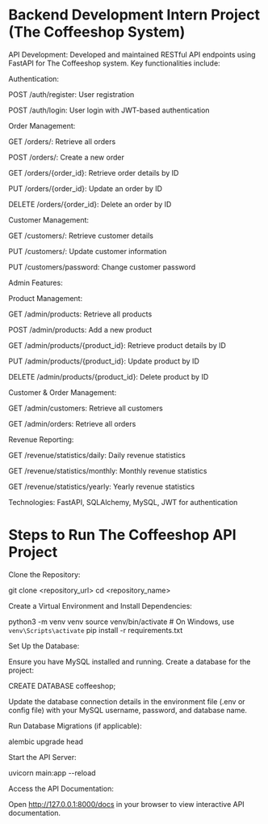 # Backend Development Intern Project (The Coffeeshop System)

API Development: Developed and maintained RESTful API endpoints using FastAPI for The Coffeeshop system. Key functionalities include:

Authentication:

POST /auth/register: User registration

POST /auth/login: User login with JWT-based authentication

Order Management:

GET /orders/: Retrieve all orders

POST /orders/: Create a new order

GET /orders/{order_id}: Retrieve order details by ID

PUT /orders/{order_id}: Update an order by ID

DELETE /orders/{order_id}: Delete an order by ID

Customer Management:

GET /customers/: Retrieve customer details

PUT /customers/: Update customer information

PUT /customers/password: Change customer password

Admin Features:

Product Management:

GET /admin/products: Retrieve all products

POST /admin/products: Add a new product

GET /admin/products/{product_id}: Retrieve product details by ID

PUT /admin/products/{product_id}: Update product by ID

DELETE /admin/products/{product_id}: Delete product by ID

Customer & Order Management:

GET /admin/customers: Retrieve all customers

GET /admin/orders: Retrieve all orders

Revenue Reporting:

GET /revenue/statistics/daily: Daily revenue statistics

GET /revenue/statistics/monthly: Monthly revenue statistics

GET /revenue/statistics/yearly: Yearly revenue statistics

Technologies: FastAPI, SQLAlchemy, MySQL, JWT for authentication

# Steps to Run The Coffeeshop API Project

Clone the Repository:

git clone <repository_url>
cd <repository_name>

Create a Virtual Environment and Install Dependencies:

python3 -m venv venv
source venv/bin/activate  # On Windows, use `venv\Scripts\activate`
pip install -r requirements.txt

Set Up the Database:

Ensure you have MySQL installed and running.
Create a database for the project:

CREATE DATABASE coffeeshop;

Update the database connection details in the environment file (.env or config file) with your MySQL username, password, and database name.

Run Database Migrations (if applicable):

alembic upgrade head

Start the API Server:

uvicorn main:app --reload

Access the API Documentation:

Open http://127.0.0.1:8000/docs in your browser to view interactive API documentation.
